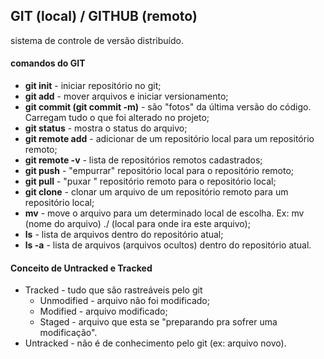 ## GIT (local) / GITHUB (remoto)

sistema de controle de versão distribuído.

#### comandos do GIT

- **git init** - iniciar repositório no git;
- **git add** - mover arquivos e iniciar versionamento;
- **git commit (git commit -m)** - são "fotos" da última versão do código. Carregam tudo o que foi alterado no projeto;
- **git status** - mostra o status do arquivo;
- **git remote add** - adicionar de um repositório local para um repositório remoto;
- **git remote -v** - lista de repositórios remotos cadastrados;
- **git push** - "empurrar" repositório local para o repositório remoto;
- **git pull** - "puxar " repositório remoto para o repositório local;
- **git clone** - clonar um arquivo de um repositório remoto para um repositório local;
- **mv** - move o arquivo para um determinado local de escolha. Ex: mv (nome do arquivo) ./ (local para onde ira este arquivo);
- **ls** - lista de arquivos dentro do repositório atual;
- **ls -a** - lista de arquivos (arquivos ocultos) dentro do repositório atual.

#### Conceito de Untracked e Tracked

- Tracked -  tudo que são rastreáveis pelo git
  - Unmodified - arquivo não foi modificado;
  - Modified - arquivo modificado;
  - Staged - arquivo que esta se "preparando pra sofrer uma modificação".
- Untracked - não é de conhecimento pelo git (ex: arquivo novo).










